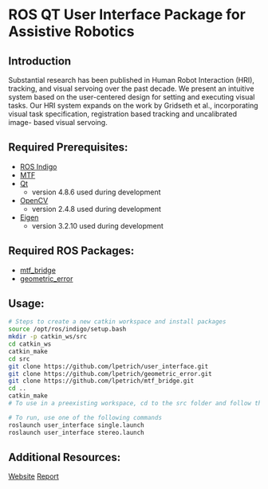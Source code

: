 # ROS QT User Interface Package for Assistive Robotics

## Introduction
 Substantial research has been published in Human Robot Interaction (HRI), tracking, and visual servoing over the past decade. We present an intuitive system based on the user-centered design for setting and executing visual tasks. Our HRI system expands on the work by Gridseth et al., incorporating visual task specification, registration based tracking and uncalibrated image- based visual servoing.

## Required Prerequisites:
* [ROS Indigo](http://wiki.ros.org/indigo/Installation/Ubuntu)
* [MTF](https://github.com/abhineet123/MTF)
* [Qt](https://www.qt.io/download) 
	- version 4.8.6 used during development
* [OpenCV](https://docs.opencv.org/trunk/d7/d9f/tutorial_linux_install.html) 
	- version 2.4.8 used during development
* [Eigen](http://eigen.tuxfamily.org/index.php?title=Main_Page) 
	- version 3.2.10 used during development


## Required ROS Packages:
* [mtf_bridge](https://github.com/lpetrich/mtf_bridge)
* [geometric_error](https://github.com/lpetrich/geometric_error)

## Usage:
```bash
# Steps to create a new catkin workspace and install packages
source /opt/ros/indigo/setup.bash
mkdir -p catkin_ws/src
cd catkin_ws
catkin_make
cd src
git clone https://github.com/lpetrich/user_interface.git
git clone https://github.com/lpetrich/geometric_error.git
git clone https://github.com/lpetrich/mtf_bridge.git
cd ..
catkin_make
# To use in a preexisting workspace, cd to the src folder and follow the last 5 steps

# To run, use one of the following commands
roslaunch user_interface single.launch
roslaunch user_interface stereo.launch

```

## Additional Resources:
[Website](https://sites.google.com/ualberta.ca/49918-lpetrich/home)
[Report](https://github.com/lpetrich/user_interface/blob/master/ProjectReport499W18.pdf)
